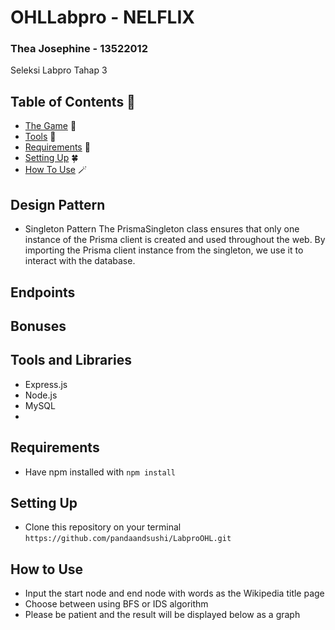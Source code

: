 #  OHLLabpro - NELFLIX
### Thea Josephine - 13522012
Seleksi Labpro Tahap 3
## Table of Contents 💫
* [The Game](#the-algorithm) 👾 
* [Tools](#tools-and-libraries) 🔨
* [Requirements](#requirements) 🫧
* [Setting Up](#setting-up) 🍀
* [How To Use](#how-to-use) 🪄

## Design Pattern
- Singleton Pattern
The PrismaSingleton class ensures that only one instance of the Prisma client is created and used throughout the web. By importing the Prisma client instance from the singleton, we use it to interact with the database.

## Endpoints

## Bonuses


## Tools and Libraries
- Express.js
- Node.js
- MySQL
- 

## Requirements
- Have npm installed with `npm install`

## Setting Up
- Clone this repository on your terminal `https://github.com/pandaandsushi/LabproOHL.git`


## How to Use
- Input the start node and end node with words as the Wikipedia title page
- Choose between using BFS or IDS algorithm
- Please be patient and the result will be displayed below as a graph
